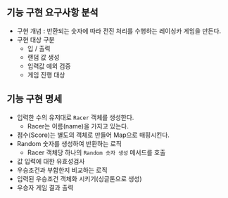## 기능 구현 요구사항 분석

- 구현 개념 : 반환되는 숫자에 따라 전진 처리를 수행하는 레이싱카 게임을 만든다.
- 구현 대상 구분
    - 입 / 출력
    - 랜덤 값 생성
    - 입력값 예외 검증
    - 게임 진행 대상

## 기능 구현 명세

- 입력한 수의 유저대로 `Racer` 객체를 생성한다.
    - Racer는 이름(name)을 가지고 있는다.
- 점수(Score)는 별도의 객체로 만들어 Map으로 매핑시킨다.
- Random 숫자를 생성하여 반환하는 로직
    - Racer 객체당 하나의 `Random 숫자 생성` 메서드를 호출
- 값 입력에 대한 유효성검사
- 우승조건과 부합한지 비교하는 로직
- 입력된 우승조건 객체화 시키기(싱글톤으로 생성)
- 우승자 게임 결과 출력